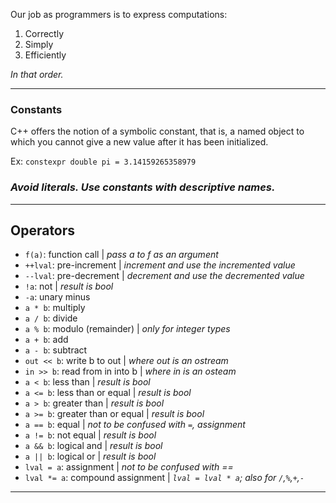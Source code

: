 Our job as programmers is to express computations:

1. Correctly
2. Simply
3. Efficiently

_In that order._


---

### Constants

C++ offers the notion of a symbolic constant, that is, a named object to which
you cannot give a new value after it has been initialized.

Ex: `constexpr double pi = 3.14159265358979`


### _Avoid literals. Use constants with descriptive names._

---

## Operators

- `f(a)`: function call | _pass a to f as an argument_
- `++lval`: pre-increment | _increment and use the incremented value_
- `--lval`: pre-decrement | _decrement and use the decremented value_
- `!a`: not | _result is bool_
- `-a`: unary minus
- `a * b`: multiply
- `a / b`: divide
- `a % b`: modulo (remainder) | _only for integer types_
- `a + b`: add
- `a - b`: subtract
- `out << b`: write b to out | _where out is an ostream_
- `in >> b`: read from in into b | _where in is an osteam_
- `a < b`: less than | _result is bool_
- `a <= b`: less than or equal | _result is bool_
- `a > b`: greater than | _result is bool_
- `a >= b`: greater than or equal | _result is bool_
- `a == b`: equal | _not to be confused with `=`, assignment_
- `a != b`: not equal | _result is bool_
- `a && b`: logical and | _result is bool_
-  `a || b`: logical or | _result is bool_
- `lval = a`: assignment | _not to be confused with ==_
- `lval *= a`: compound assignment | _`lval = lval * a`; also for `/`,`%`,`+`,`-`_

---

